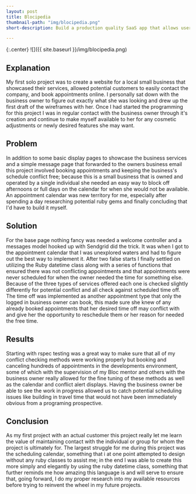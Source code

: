 ```yaml
---
layout: post
title: Blocipedia
thumbnail-path: "img/blocipedia.png"
short-description: Build a production quality SaaS app that allows users to create their own wikis.

---
```


{:.center}
![]({{ site.baseurl }}/img/blocipedia.png)

## Explanation

My first solo project was to create a website for a local small business that showcased their services, allowed potential customers to easily contact the company, and book appointments online.  I personally sat down with the business owner to figure out exactly what she was looking and drew up the first draft of the wireframes with her.  Once I had started the programming for this project I was in regular contact with the business owner through it's creation and continue to make myself available to her for any cosmetic adjustments or newly desired features she may want.



## Problem

In addition to some basic display pages to showcase the business services and a simple message page that forwarded to the owners business email this project involved booking appointments and keeping the business's schedule conflict free; because this is a small business that is owned and operated by a single individual she needed an easy way to block off afternoons or full days on the calendar for when she would not be available. An appointment calendar was new territory for me, especially after spending a day researching potential ruby gems and finally concluding that I'd have to build it myself.  

## Solution

For the base page nothing fancy was needed a welcome controller and a messages model hooked up with Sendgrid did the trick. It was when I got to the appointment calendar that I was unexplored waters and had to figure out the best way to implement it.  After two false starts I finally settled on utilizing the Ruby datetime class along with a series of functions that ensured there was not conflicting appointments and that appointments were never scheduled for when the owner needed the time for something else. Because of the three types of services offered each one is checked slightly differently for potential conflict and all check against scheduled time off.  The time off was implemented as another appointment type that only the logged in business owner can book, this made sure she knew of any already booked appointments that her desired time off may conflict with and give her the opportunity to reschedule them or her reason for needed the free time.

## Results

Starting with rspec testing was a great way to make sure that all of my conflict checking methods were working properly but booking and canceling hundreds of appointments in the developments environment, some of which with the supervision of my Bloc mentor and others with the business owner really allowed for the fine tuning of these methods as well as the calendar and conflict alert displays. Having the business owner be able to see the work in progress allowed us to catch potential scheduling issues like building in travel time that would not have been immediately obvious from a programing prospective.

## Conclusion

As my first project with an actual customer this project really let me learn the value of maintaining contact with the individual or group for whom the project is ultimately for.  The largest struggle for me during this project was the scheduling calendar, something that i at one point attempted to design without any ruby classes to assist me; in the end I was able to create this more simply and elegantly by using the ruby datetime class, something that further reminds me how amazing this language is and will serve to ensure that, going forward, I do my proper research into my available resources before trying to reinvent the wheel in my future projects.
